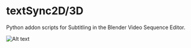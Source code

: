 # textSync2D/3D

Python addon scripts for Subtitling in the Blender Video Sequence Editor.


![Alt text](natcern/textSync2d-3D/ytvideo.jpg?raw=true "Optional Title")
